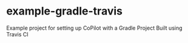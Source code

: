 # example-gradle-travis
Example project for setting up CoPilot with a Gradle Project Built using Travis CI
